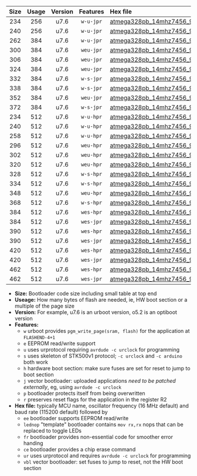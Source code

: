 |Size|Usage|Version|Features|Hex file|
|:-:|:-:|:-:|:-:|:--|
|234|256|u7.6|`w-u-jpr`|[atmega328pb_14mhz7456_9600bps_ur_vbl.hex](https://raw.githubusercontent.com/stefanrueger/urboot/main//atmega328pb_14mhz7456_9600bps_ur_vbl.hex)|
|240|256|u7.6|`w-u-jpr`|[atmega328pb_14mhz7456_9600bps_lednop_ur_vbl.hex](https://raw.githubusercontent.com/stefanrueger/urboot/main//atmega328pb_14mhz7456_9600bps_lednop_ur_vbl.hex)|
|262|384|u7.6|`w-u-jpr`|[atmega328pb_14mhz7456_9600bps_lednop_fr_ur_vbl.hex](https://raw.githubusercontent.com/stefanrueger/urboot/main//atmega328pb_14mhz7456_9600bps_lednop_fr_ur_vbl.hex)|
|300|384|u7.6|`weu-jpr`|[atmega328pb_14mhz7456_9600bps_ee_ur_vbl.hex](https://raw.githubusercontent.com/stefanrueger/urboot/main//atmega328pb_14mhz7456_9600bps_ee_ur_vbl.hex)|
|306|384|u7.6|`weu-jpr`|[atmega328pb_14mhz7456_9600bps_ee_lednop_ur_vbl.hex](https://raw.githubusercontent.com/stefanrueger/urboot/main//atmega328pb_14mhz7456_9600bps_ee_lednop_ur_vbl.hex)|
|324|384|u7.6|`weu-jpr`|[atmega328pb_14mhz7456_9600bps_ee_lednop_fr_ur_vbl.hex](https://raw.githubusercontent.com/stefanrueger/urboot/main//atmega328pb_14mhz7456_9600bps_ee_lednop_fr_ur_vbl.hex)|
|332|384|u7.6|`w-s-jpr`|[atmega328pb_14mhz7456_9600bps_vbl.hex](https://raw.githubusercontent.com/stefanrueger/urboot/main//atmega328pb_14mhz7456_9600bps_vbl.hex)|
|338|384|u7.6|`w-s-jpr`|[atmega328pb_14mhz7456_9600bps_lednop_vbl.hex](https://raw.githubusercontent.com/stefanrueger/urboot/main//atmega328pb_14mhz7456_9600bps_lednop_vbl.hex)|
|352|384|u7.6|`weu-jpr`|[atmega328pb_14mhz7456_9600bps_ee_lednop_fr_ce_ur_vbl.hex](https://raw.githubusercontent.com/stefanrueger/urboot/main//atmega328pb_14mhz7456_9600bps_ee_lednop_fr_ce_ur_vbl.hex)|
|372|384|u7.6|`w-s-jpr`|[atmega328pb_14mhz7456_9600bps_lednop_fr_vbl.hex](https://raw.githubusercontent.com/stefanrueger/urboot/main//atmega328pb_14mhz7456_9600bps_lednop_fr_vbl.hex)|
|234|512|u7.6|`w-u-hpr`|[atmega328pb_14mhz7456_9600bps_ur.hex](https://raw.githubusercontent.com/stefanrueger/urboot/main//atmega328pb_14mhz7456_9600bps_ur.hex)|
|240|512|u7.6|`w-u-hpr`|[atmega328pb_14mhz7456_9600bps_lednop_ur.hex](https://raw.githubusercontent.com/stefanrueger/urboot/main//atmega328pb_14mhz7456_9600bps_lednop_ur.hex)|
|258|512|u7.6|`w-u-hpr`|[atmega328pb_14mhz7456_9600bps_lednop_fr_ur.hex](https://raw.githubusercontent.com/stefanrueger/urboot/main//atmega328pb_14mhz7456_9600bps_lednop_fr_ur.hex)|
|296|512|u7.6|`weu-hpr`|[atmega328pb_14mhz7456_9600bps_ee_ur.hex](https://raw.githubusercontent.com/stefanrueger/urboot/main//atmega328pb_14mhz7456_9600bps_ee_ur.hex)|
|302|512|u7.6|`weu-hpr`|[atmega328pb_14mhz7456_9600bps_ee_lednop_ur.hex](https://raw.githubusercontent.com/stefanrueger/urboot/main//atmega328pb_14mhz7456_9600bps_ee_lednop_ur.hex)|
|320|512|u7.6|`weu-hpr`|[atmega328pb_14mhz7456_9600bps_ee_lednop_fr_ur.hex](https://raw.githubusercontent.com/stefanrueger/urboot/main//atmega328pb_14mhz7456_9600bps_ee_lednop_fr_ur.hex)|
|328|512|u7.6|`w-s-hpr`|[atmega328pb_14mhz7456_9600bps.hex](https://raw.githubusercontent.com/stefanrueger/urboot/main//atmega328pb_14mhz7456_9600bps.hex)|
|334|512|u7.6|`w-s-hpr`|[atmega328pb_14mhz7456_9600bps_lednop.hex](https://raw.githubusercontent.com/stefanrueger/urboot/main//atmega328pb_14mhz7456_9600bps_lednop.hex)|
|348|512|u7.6|`weu-hpr`|[atmega328pb_14mhz7456_9600bps_ee_lednop_fr_ce_ur.hex](https://raw.githubusercontent.com/stefanrueger/urboot/main//atmega328pb_14mhz7456_9600bps_ee_lednop_fr_ce_ur.hex)|
|368|512|u7.6|`w-s-hpr`|[atmega328pb_14mhz7456_9600bps_lednop_fr.hex](https://raw.githubusercontent.com/stefanrueger/urboot/main//atmega328pb_14mhz7456_9600bps_lednop_fr.hex)|
|384|512|u7.6|`wes-hpr`|[atmega328pb_14mhz7456_9600bps_ee.hex](https://raw.githubusercontent.com/stefanrueger/urboot/main//atmega328pb_14mhz7456_9600bps_ee.hex)|
|384|512|u7.6|`wes-jpr`|[atmega328pb_14mhz7456_9600bps_ee_vbl.hex](https://raw.githubusercontent.com/stefanrueger/urboot/main//atmega328pb_14mhz7456_9600bps_ee_vbl.hex)|
|390|512|u7.6|`wes-hpr`|[atmega328pb_14mhz7456_9600bps_ee_lednop.hex](https://raw.githubusercontent.com/stefanrueger/urboot/main//atmega328pb_14mhz7456_9600bps_ee_lednop.hex)|
|390|512|u7.6|`wes-jpr`|[atmega328pb_14mhz7456_9600bps_ee_lednop_vbl.hex](https://raw.githubusercontent.com/stefanrueger/urboot/main//atmega328pb_14mhz7456_9600bps_ee_lednop_vbl.hex)|
|420|512|u7.6|`wes-hpr`|[atmega328pb_14mhz7456_9600bps_ee_lednop_fr.hex](https://raw.githubusercontent.com/stefanrueger/urboot/main//atmega328pb_14mhz7456_9600bps_ee_lednop_fr.hex)|
|420|512|u7.6|`wes-jpr`|[atmega328pb_14mhz7456_9600bps_ee_lednop_fr_vbl.hex](https://raw.githubusercontent.com/stefanrueger/urboot/main//atmega328pb_14mhz7456_9600bps_ee_lednop_fr_vbl.hex)|
|462|512|u7.6|`wes-hpr`|[atmega328pb_14mhz7456_9600bps_ee_lednop_fr_ce.hex](https://raw.githubusercontent.com/stefanrueger/urboot/main//atmega328pb_14mhz7456_9600bps_ee_lednop_fr_ce.hex)|
|462|512|u7.6|`wes-jpr`|[atmega328pb_14mhz7456_9600bps_ee_lednop_fr_ce_vbl.hex](https://raw.githubusercontent.com/stefanrueger/urboot/main//atmega328pb_14mhz7456_9600bps_ee_lednop_fr_ce_vbl.hex)|

- **Size:** Bootloader code size including small table at top end
- **Useage:** How many bytes of flash are needed, ie, HW boot section or a multiple of the page size
- **Version:** For example, u7.6 is an urboot version, o5.2 is an optiboot version
- **Features:**
  + `w` urboot provides `pgm_write_page(sram, flash)` for the application at `FLASHEND-4+1`
  + `e` EEPROM read/write support
  + `u` uses urprotocol requiring `avrdude -c urclock` for programming
  + `s` uses skeleton of STK500v1 protocol; `-c urclock` and `-c arduino` both work
  + `h` hardware boot section: make sure fuses are set for reset to jump to boot section
  + `j` vector bootloader: uploaded applications *need to be patched externally*, eg, using `avrdude -c urclock`
  + `p` bootloader protects itself from being overwritten
  + `r` preserves reset flags for the application in the register R2
- **Hex file:** typically MCU name, oscillator frequency (16 MHz default) and baud rate (115200 default) followed by
  + `ee` bootloader supports EEPROM read/write
  + `lednop` "template" bootloader contains `mov rx,rx` nops that can be replaced to toggle LEDs
  + `fr` bootloader provides non-essential code for smoother error handing
  + `ce` bootloader provides a chip erase command
  + `ur` uses urprotocol and requires `avrdude -c urclock` for programming
  + `vbl` vector bootloader: set fuses to jump to reset, not the HW boot section
